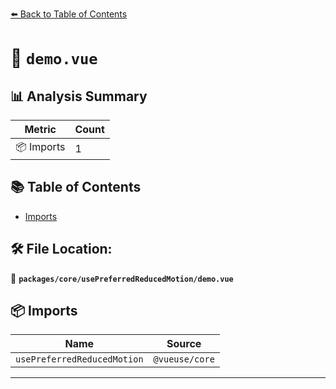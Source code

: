 [⬅️ Back to Table of Contents](../../../index.md)

# 📄 `demo.vue`

## 📊 Analysis Summary

| Metric | Count |
|--------|-------|
| 📦 Imports | 1 |

## 📚 Table of Contents

- [Imports](#imports)

## 🛠️ File Location:
📂 **`packages/core/usePreferredReducedMotion/demo.vue`**

## 📦 Imports

| Name | Source |
|------|--------|
| `usePreferredReducedMotion` | `@vueuse/core` |


---